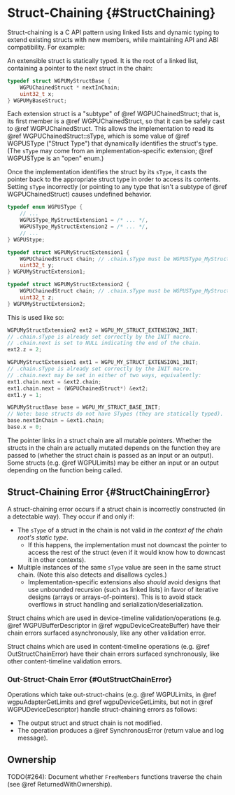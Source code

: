 # Struct-Chaining {#StructChaining}

Struct-chaining is a C API pattern using linked lists and dynamic typing to extend existing structs with new members, while maintaining API and ABI compatibility. For example:

An extensible struct is statically typed. It is the root of a linked list, containing a pointer to the next struct in the chain:

```c
typedef struct WGPUMyStructBase {
    WGPUChainedStruct * nextInChain;
    uint32_t x;
} WGPUMyBaseStruct;
```

Each extension struct is a "subtype" of @ref WGPUChainedStruct; that is, its first member is a @ref WGPUChainedStruct, so that it can be safely cast to @ref WGPUChainedStruct. This allows the implementation to read its @ref WGPUChainedStruct::sType, which is some value of @ref WGPUSType ("Struct Type") that dynamically identifies the struct's type. (The `sType` may come from an implementation-specific extension; @ref WGPUSType is an "open" enum.)

Once the implementation identifies the struct by its `sType`, it casts the pointer back to the appropriate struct type in order to access its contents. Setting `sType` incorrectly (or pointing to any type that isn't a subtype of @ref WGPUChainedStruct) causes undefined behavior.

```c
typedef enum WGPUSType {
    // ...
    WGPUSType_MyStructExtension1 = /* ... */,
    WGPUSType_MyStructExtension2 = /* ... */,
    // ...
} WGPUStype;

typedef struct WGPUMyStructExtension1 {
    WGPUChainedStruct chain; // .chain.sType must be WGPUSType_MyStructExtension1
    uint32_t y;
} WGPUMyStructExtension1;

typedef struct WGPUMyStructExtension2 {
    WGPUChainedStruct chain; // .chain.sType must be WGPUSType_MyStructExtension2
    uint32_t z;
} WGPUMyStructExtension2;
```

This is used like so:

```c
WGPUMyStructExtension2 ext2 = WGPU_MY_STRUCT_EXTENSION2_INIT;
// .chain.sType is already set correctly by the INIT macro.
// .chain.next is set to NULL indicating the end of the chain.
ext2.z = 2;

WGPUMyStructExtension1 ext1 = WGPU_MY_STRUCT_EXTENSION1_INIT;
// .chain.sType is already set correctly by the INIT macro.
// .chain.next may be set in either of two ways, equivalently:
ext1.chain.next = &ext2.chain;
ext1.chain.next = (WGPUChainedStruct*) &ext2;
ext1.y = 1;

WGPUMyStructBase base = WGPU_MY_STRUCT_BASE_INIT;
// Note: base structs do not have STypes (they are statically typed).
base.nextInChain = &ext1.chain;
base.x = 0;
```

The pointer links in a struct chain are all mutable pointers. Whether the structs in the chain are actually mutated depends on the function they are passed to (whether the struct chain is passed as an input or an output). Some structs (e.g. @ref WGPULimits) may be either an input or an output depending on the function being called.

## Struct-Chaining Error {#StructChainingError}

A struct-chaining error occurs if a struct chain is incorrectly constructed (in a detectable way).
They occur if and only if:

- The `sType` of a struct in the chain is not valid _in the context of the chain root's static type_.
    - If this happens, the implementation must not downcast the pointer to access the rest of the struct (even if it would know how to downcast it in other contexts).
- Multiple instances of the same `sType` value are seen in the same struct chain. (Note this also detects and disallows cycles.)
    - Implementation-specific extensions also _should_ avoid designs that use unbounded recursion (such as linked lists) in favor of iterative designs (arrays or arrays-of-pointers). This is to avoid stack overflows in struct handling and serialization/deserialization.

Struct chains which are used in device-timeline validation/operations (e.g. @ref WGPUBufferDescriptor in @ref wgpuDeviceCreateBuffer) have their chain errors surfaced asynchronously, like any other validation error.

Struct chains which are used in content-timeline operations (e.g. @ref OutStructChainError) have their chain errors surfaced synchronously, like other content-timeline validation errors.

### Out-Struct-Chain Error {#OutStructChainError}

Operations which take out-struct-chains (e.g. @ref WGPULimits, in @ref wgpuAdapterGetLimits and @ref wgpuDeviceGetLimits, but not in @ref WGPUDeviceDescriptor) handle struct-chaining errors as follows:

- The output struct and struct chain is not modified.
- The operation produces a @ref SynchronousError (return value and log message).

## Ownership

TODO(#264): Document whether `FreeMembers` functions traverse the chain (see @ref ReturnedWithOwnership).
